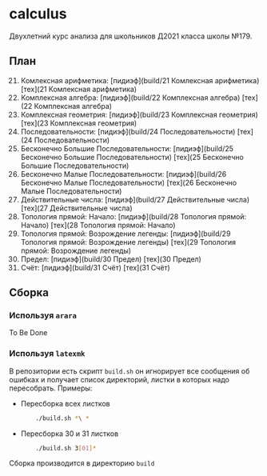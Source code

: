 # calculus
Двухлетний курс анализа для школьников Д2021 класса школы №179.

## План
21. Комлексная арифметика: [пидиэф](build/21 Комлексная арифметика) [тех](21 Комлексная арифметика)
22. Комплексная алгебра: [пидиэф](build/22 Комплексная алгебра) [тех](22 Комплексная алгебра)
23. Комплексная геометрия: [пидиэф](build/23 Комплексная геометрия) [тех](23 Комплексная геометрия)
24. Последовательности: [пидиэф](build/24 Последовательности) [тех](24 Последовательности)
25. Бесконечно Большие Последовательности: [пидиэф](build/25 Бесконечно Большие Последовательности) [тех](25 Бесконечно Большие Последовательности)
26. Бесконечно Малые Последовательности: [пидиэф](build/26 Бесконечно Малые Последовательности) [тех](26 Бесконечно Малые Последовательности)
27. Действительные числа: [пидиэф](build/27 Действительные числа) [тех](27 Действительные числа)
28. Топология прямой: Начало: [пидиэф](build/28 Топология прямой: Начало) [тех](28 Топология прямой: Начало)
29. Топология прямой: Возрождение легенды: [пидиэф](build/29 Топология прямой: Возрождение легенды) [тех](29 Топология прямой: Возрождение легенды)
30. Предел: [пидиэф](build/30 Предел) [тех](30 Предел)
31. Счёт: [пидиэф](build/31 Счёт) [тех](31 Счёт)


## Сборка
### Используя `arara`
To Be Done
### Используя `latexmk`
В репозитории есть скрипт `build.sh` он игнорирует все сообщения об ошибках и получает список директорий, листки в которых надо пересобрать.
Примеры:
* Пересборка всех листков
    ```sh
        ./build.sh *\ *
    ```
* Пересборка 30 и 31 листков
    ```sh
        ./build.sh 3[01]*
    ```

Сборка производится в директорию `build`

